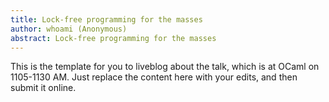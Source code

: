 ```yaml
---
title: Lock-free programming for the masses
author: whoami (Anonymous)
abstract: Lock-free programming for the masses
---
```


This is the template for you to liveblog about the talk,
which is at OCaml on 1105-1130 AM.  Just replace the content here
with your edits, and then submit it online.
